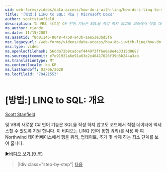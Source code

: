 ```yaml
---
uid: web-forms/videos/data-access/how-do-i-with-linq/how-do-i-linq-to-sql-overview
title: '[방법:] LINQ to SQL: 개요 | Microsoft Docs'
author: scottstanfield
description: 및 VB의 새로운 C# 언어 기능은 SQL을 작성 하지 않고도 코드에서 직접 데이터에 액세스할 수 있도록 지원 합니다. 이 비디오에서는 LINQ를 사용 하기 위한 최소 단계를 보여 줍니다 (언어 Int ...
ms.author: riande
ms.date: 11/15/2007
ms.assetid: f8d01146-8048-4750-a43b-aae53e3bd5f6
msc.legacyurl: /web-forms/videos/data-access/how-do-i-with-linq/how-do-i-linq-to-sql-overview
msc.type: video
ms.openlocfilehash: 56dda72b8cadcef4449f3ff6e8e8e4e3315d0687
ms.sourcegitcommit: e7e91932a6e91a63e2e46417626f39d6b244a3ab
ms.translationtype: MT
ms.contentlocale: ko-KR
ms.lasthandoff: 03/06/2020
ms.locfileid: "78421553"
---
```

# <a name="how-do-i-linq-to-sql-overview"></a>[방법:] LINQ to SQL: 개요

[Scott Stanfield](https://github.com/scottstanfield)

및 VB의 새로운 C# 언어 기능은 SQL을 작성 하지 않고도 코드에서 직접 데이터에 액세스할 수 있도록 지원 합니다. 이 비디오는 LINQ (언어 통합 쿼리)를 사용 하 여 Northwind 데이터베이스에서 행을 쿼리, 업데이트, 추가 및 삭제 하는 최소 단계를 보여 줍니다.

[&#9654;비디오 보기 (9 분)](https://channel9.msdn.com/Blogs/ASP-NET-Site-Videos/how-do-i-linq-to-sql-overview)

> [!div class="step-by-step"]
> [다음](how-do-i-linq-to-sql-data-model.md)
